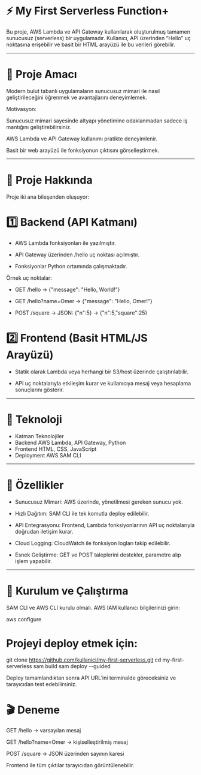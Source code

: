 # ⚡ My First Serverless Function+

Bu proje, AWS Lambda ve API Gateway kullanılarak oluşturulmuş tamamen sunucusuz (serverless) bir uygulamadır.
Kullanıcı, API üzerinden “Hello” uç noktasına erişebilir ve basit bir HTML arayüzü ile bu verileri görebilir.

---

# 🧠 Proje Amacı

Modern bulut tabanlı uygulamaların sunucusuz mimari ile nasıl geliştirileceğini öğrenmek ve avantajlarını deneyimlemek.

Motivasyon:

Sunucusuz mimari sayesinde altyapı yönetimine odaklanmadan sadece iş mantığını geliştirebilirsiniz.

AWS Lambda ve API Gateway kullanımı pratikte deneyimlenir.

Basit bir web arayüzü ile fonksiyonun çıktısını görselleştirmek.

---

# 🧩 Proje Hakkında

Proje iki ana bileşenden oluşuyor:

# 1️⃣ Backend (API Katmanı)

- AWS Lambda fonksiyonları ile yazılmıştır.

- API Gateway üzerinden /hello uç noktası açılmıştır.

- Fonksiyonlar Python ortamında çalışmaktadır.

Örnek uç noktalar:

- GET /hello → {"message": "Hello, World!"}

- GET /hello?name=Omer → {"message": "Hello, Omer!"}

- POST /square → JSON: {"n":5} → {"n":5,"square":25}

# 2️⃣ Frontend (Basit HTML/JS Arayüzü)

- Statik olarak Lambda veya herhangi bir S3/host üzerinde çalıştırılabilir.

- API uç noktalarıyla etkileşim kurar ve kullanıcıya mesaj veya hesaplama sonuçlarını gösterir.

---

# 🔧 Teknoloji
- Katman	Teknolojiler
- Backend	AWS Lambda, API Gateway, Python
- Frontend	HTML, CSS, JavaScript
- Deployment	AWS SAM CLI

---

# 🌟 Özellikler

- Sunucusuz Mimari: AWS üzerinde, yönetilmesi gereken sunucu yok.

- Hızlı Dağıtım: SAM CLI ile tek komutla deploy edilebilir.

- API Entegrasyonu: Frontend, Lambda fonksiyonlarının API uç noktalarıyla doğrudan iletişim kurar.

- Cloud Logging: CloudWatch ile fonksiyon logları takip edilebilir.

- Esnek Geliştirme: GET ve POST taleplerini destekler, parametre alıp işlem yapabilir.

---

# 🚀 Kurulum ve Çalıştırma

SAM CLI ve AWS CLI kurulu olmalı. AWS IAM kullanıcı bilgilerinizi girin:

aws configure


# Projeyi deploy etmek için:

git clone https://github.com/kullanici/my-first-serverless.git
cd my-first-serverless
sam build
sam deploy --guided


Deploy tamamlandıktan sonra API URL’ini terminalde göreceksiniz ve tarayıcıdan test edebilirsiniz.

# 🎬 Deneme

GET /hello → varsayılan mesaj

GET /hello?name=Omer → kişiselleştirilmiş mesaj

POST /square → JSON üzerinden sayının karesi

Frontend ile tüm çıktılar tarayıcıdan görüntülenebilir.
